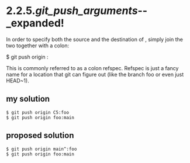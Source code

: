 # 2.2.5._git_push_arguments_--_expanded!

In order to specify both the source and the destination of <place>, simply join the two together with a colon:

$ git push origin <source>:<destination>

This is commonly referred to as a colon refspec. Refspec is just a fancy name for a location that git can figure out (like the branch foo or even just HEAD~1).

## my solution

```
$ git push origin C5:foo
$ git push origin foo:main
```

## proposed solution

```
$ git push origin main^:foo
$ git push origin foo:main
```
